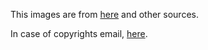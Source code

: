 This images are from [here](https://pythonprogramming.net/) and other sources.

In case of copyrights email, [here](mailto:hrutik716@gmail.com).
